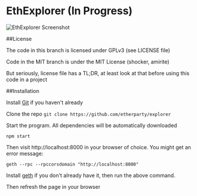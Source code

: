 # EthExplorer (In Progress)

![EthExplorer Screenshot](http://i.imgur.com/NHFYq0x.png)

##License

The code in this branch is licensed under GPLv3 (see LICENSE file)

Code in the MIT branch is under the MIT License (shocker, amirite)

But seriously, license file has a TL;DR, at least look at that before using this code in a project

##Installation

Install [Git](https://git-scm.com/book/en/v2/Getting-Started-Installing-Git "Git installation") if you haven't already

Clone the repo
`git clone https://github.com/etherparty/explorer`

Start the program. All dependencies will be automatically downloaded

`npm start`

Then visit http://localhost:8000 in your browser of choice. You might get an error message:

`geth --rpc --rpccorsdomain "http://localhost:8000"`

Install [geth](https://github.com/ethereum/go-ethereum/wiki/Building-Ethereum "Geth install") if you don't already have it, then run the above command.

Then refresh the page in your browser 
